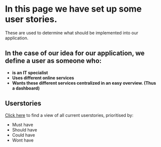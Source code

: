 # In this page we have set up some user stories.

These are used to determine what should be implemented into our application.

## In the case of our idea for our application, we define a user as someone who:
- **is an IT specialist**
- **Uses different online services**
- **Wants these different services centralized in an easy overview. (Thus a dashboard)**

## Userstories
[Click here](https://github.com/orgs/IPS3-DB04-Teun-Mos-Lukas-Jansen/projects/2/views/2) to find a view of all current userstories, prioritised by:
- Must have
- Should have
- Could have
- Wont have
